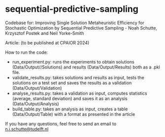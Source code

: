 # sequential-predictive-sampling
Codebase for: Improving Single Solution Metaheuristic Efficiency for Stochastic Optimization by Sequential Predictive Sampling - Noah Schutte, Krzysztof Postek and Neil Yorke-Smith

Article: (to be published at CPAIOR 2024)

How to run the code:
* run_experiment.py: runs the experiments to obtain solutions (Data/Output//Solutions) and results (Data/Output/Results) both as a .pkl file.
* validate_results.py: takes solutions and results as input, tests the solutions on a test set and saves the results as a validation (Data/Output/Validation)
* analyse_results.py: takes a validation as input, computes statistics (average, standard deviation) and saves it as an analysis (Data/Output/Analysis)
* build_table.py: takes an analysis as input, creates a table (Data/Output/Table) with a format as presented in the article

If you have any questions, feel free to send an email to n.j.schutte@tudelft.nl

